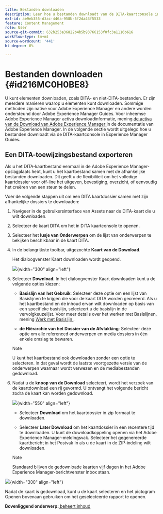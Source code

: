 ```yaml
---
title: Bestanden downloaden
description: Leer hoe u bestanden downloadt van de DITA-kaartconsole in AEM Guides en een DITA-kaartbestand exporteert in de AEM-opslagplaats.
exl-id: ae9eb355-d3ac-446a-958b-5f2da43f5533
feature: Content Management
role: User
source-git-commit: 632b253a36822b4b5b93766153f0fc3a1116b616
workflow-type: tm+mt
source-wordcount: '441'
ht-degree: 0%

---
```


# Bestanden downloaden {#id216MC0H0BE8}

U kunt elementen downloaden, zoals DITA- en niet-DITA-bestanden. Er zijn meerdere manieren waarop u elementen kunt downloaden. Sommige methoden zijn native voor Adobe Experience Manager en andere worden ondersteund door Adobe Experience Manager Guides. Voor inheemse Adobe Experience Manager activa downloadinformatie, mening [ de activa van de Download van Adobe Experience Manager ](https://experienceleague.adobe.com/docs/experience-manager-cloud-service/assets/manage/download-assets-from-aem.html) in de documentatie van Adobe Experience Manager. In de volgende sectie wordt uitgelegd hoe u bestanden downloadt via de DITA-kaartconsole in Experience Manager Guides.

## Een DITA-toewijzingsbestand exporteren

Als u het DITA-kaartbestand eenmaal in de Adobe Experience Manager-opslagplaats hebt, kunt u het kaartbestand samen met de afhankelijke bestanden downloaden. Dit geeft u de flexibiliteit om het volledige kaartdossier voor off-line het uitgeven, bevestiging, overzicht, of eenvoudig het creëren van een steun te delen.

Voer de volgende stappen uit om een DITA kaartdossier samen met zijn afhankelijke dossiers te downloaden:

1. Navigeer in de gebruikersinterface van Assets naar de DITA-kaart die u wilt downloaden.

1. Selecteer de kaart DITA om het in DITA kaartconsole te openen.

1. Selecteer het **lusje van Onderwerpen** om de lijst van onderwerpen te bekijken beschikbaar in de kaart DITA.

1. In de belangrijkste toolbar, uitgezochte **Kaart van de Download**.

   Het dialoogvenster Kaart downloaden wordt geopend.

   ![](images/download-map.png){width="300" align="left"}

1. Selecteer **Download**. In het dialoogvenster Kaart downloaden kunt u de volgende opties kiezen:

   - **Basislijn van het Gebruik**: Selecteer deze optie om een lijst van Basislijnen te krijgen die voor de kaart DITA worden gecreeerd. Als u het kaartbestand en de inhoud ervan wilt downloaden op basis van een specifieke basislijn, selecteert u de basislijn in de vervolgkeuzelijst. Voor meer details over het werken met Basislijnen, mening [ Werk met Basislijn ](generate-output-use-baseline-for-publishing.md#).

   - **de Hiërarchie van het Dossier van de Afvlakking**: Selecteer deze optie om alle referenced onderwerpen en media dossiers in één enkele omslag te bewaren.


   >[!NOTE]
   >
   > U kunt het kaartbestand ook downloaden zonder een optie te selecteren. In dat geval wordt de laatste voortgezette versie van de onderwerpen waarnaar wordt verwezen en de mediabestanden gedownload.

1. Nadat u de **knoop van de Download** selecteert, wordt het verzoek van de kaartdownload een rij gevormd. U ontvangt het volgende bericht zodra de kaart kan worden gedownload.

   ![](images/download-map-prompt.png){width="550" align="left"}

   - Selecteer **Download** om het kaartdossier in.zip formaat te downloaden.

   - Selecteer **Later Download** om het kaartdossier in een recentere tijd te downloaden. U kunt de downloadkoppeling openen via het Adobe Experience Manager-meldingsvak. Selecteer het gegenereerde kaartbericht in het Postvak In als u de kaart in de ZIP-indeling wilt downloaden.

   >[!NOTE]
   >
   > Standaard blijven de gedownloade kaarten vijf dagen in het Adobe Experience Manager-berichtvenster Inbox staan.

![](images/download-map-inbox.png){width="300" align="left"}

Nadat de kaart is gedownload, kunt u de kaart selecteren en het pictogram Openen bovenaan gebruiken om het geselecteerde rapport te openen.

**Bovenliggend onderwerp:**[ beheert inhoud ](authoring.md)
